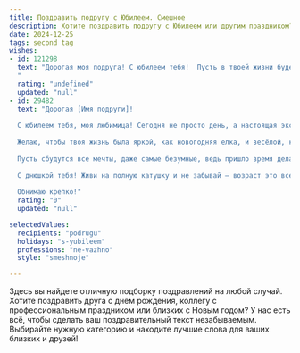 ```yaml
---
title: Поздравить подругу с Юбилеем. Смешное
description: Хотите поздравить подругу с Юбилеем или другим праздником? Наш ИИ создаст незабываемое поздравление, а вы обязательно выделитесь среди других.  
date: 2024-12-25
tags: second tag
wishes:
- id: 121298
  text: "Дорогая моя подруга! С юбилеем тебя!  Пусть в твоей жизни будет столько же радости, сколько морщин у тебя появится от смеха (а их будет много, я знаю!).  Желаю тебе океан шампанского, гору подарков и такую любовь, которая заставит тебя забыть, сколько тебе сегодня лет!  В общем, будь здорова, богата и, главное, вечно молодой душой, а остальное приложится (включая новых поклонников, конечно!).  Ура!
  "
  rating: "undefined"
  updated: "null"
- id: 29482
  text: "Дорогая [Имя подруги]!
  
  С юбилеем тебя, моя любимица! Сегодня не просто день, а настоящая экспедиция в страну «Старше на год, но мудрее на два»!
  
  Желаю, чтобы твоя жизнь была яркой, как новогодняя елка, и весёлой, как раздача предновогодних подарков. Пусть проблемы обходят тебя стороной, словно ты — главный герой комедийного фильма, а счастье сваливается на голову, как снег, когда ты совершенно не готова!
  
  Пусть сбудутся все мечты, даже самые безумные, ведь пришло время делать то, что всегда откладывала на завтра, — например, заниматься йогой или коллекционировать открытки! Главное, не забывай, что приближаться к мудрости можно лишь веселыми шагами.
  
  С днюшкой тебя! Живи на полную катушку и не забывай — возраст это всего лишь цифра, которая, к счастью, не добавляет килограммов на весах. Ура! 🎉
  
  Обнимаю крепко!"
  rating: "0"
  updated: "null"

selectedValues:
  recipients: "podrugu"
  holidays: "s-yubileem"
  professions: "ne-vazhno"
  style: "smeshnoje"

---
```


Здесь вы найдете отличную подборку поздравлений на любой случай. 
Хотите поздравить друга с днём рождения, коллегу с профессиональным праздником или близких с Новым годом? У нас есть всё, чтобы сделать ваш поздравительный текст незабываемым. Выбирайте нужную категорию и находите лучшие слова для ваших близких и друзей!
